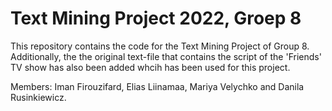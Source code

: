 # Text Mining Project 2022, Groep 8
This repository contains the code for the Text Mining Project of Group 8. 
Additionally, the the original text-file that contains the script of the 'Friends' TV show has also been added whcih has been used for this project.

Members:
Iman Firouzifard, Elias Liinamaa, Mariya Velychko and Danila Rusinkiewicz.
